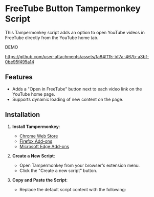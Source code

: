 # FreeTube Button Tampermonkey Script

This Tampermonkey script adds an option to open YouTube videos in FreeTube directly from the YouTube home tab.

DEMO

https://github.com/user-attachments/assets/fa84f115-bf7a-467b-a3bf-0be95f495a14

## Features

- Adds a "Open in FreeTube" button next to each video link on the YouTube home page.
- Supports dynamic loading of new content on the page.

## Installation

1. **Install Tampermonkey**:
   - [Chrome Web Store](https://chrome.google.com/webstore/detail/dhdgffkkebhmkfjojejmpbldmpobfkfo)
   - [Firefox Add-ons](https://addons.mozilla.org/en-US/firefox/addon/tampermonkey/)
   - [Microsoft Edge Add-ons](https://microsoftedge.microsoft.com/addons/detail/tampermonkey/dhdgffkkebhmkfjojejmpbldmpobfkfo)

2. **Create a New Script**:
   - Open Tampermonkey from your browser's extension menu.
   - Click the "Create a new script" button.

3. **Copy and Paste the Script**:
   - Replace the default script content with the following:

